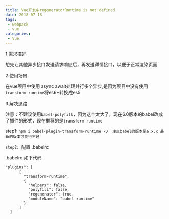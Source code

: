 ```yaml
---
title: Vue开发中regeneratorRuntime is not defined
date: 2018-07-18
tags: 
 - webpack
 - vue
categories:
 - Vue
---
```


1.需求描述

想先让其他异步接口发送请求响应后，再发送详情接口，以便于正常渲染页面


2.使用场景

在vue项目中使用 async await处理并行多个异步,是因为项目中没有使用`transform-runtime`将es6+转换成es5


3.解决思路

注意：不建议使用`babel-polyfill`，因为这个太大了，现在6.0版本的babel改成了插件的形式，现在推荐的是`transform-runtime`

step1: `npm i babel-plugin-transform-runtime -D  注意babel的版本是6.x.x 最新的版本可能行不通`

`step2: `配置 .babelrc 


.babelrc 如下代码

```
"plugins": [
      [
        "transform-runtime",
        {
          "helpers": false,
          "polyfill": false,
          "regenerator": true,
          "moduleName": "babel-runtime"
        }
      ]
  ]
```

